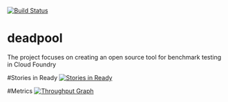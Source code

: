 [![Build Status](https://travis-ci.org/roothema/deadpool.svg?branch=master)](https://travis-ci.org/roothema/deadpool)

# deadpool
The project focuses on creating an open source tool for benchmark testing in Cloud Foundry

#Stories in Ready
[![Stories in Ready](https://badge.waffle.io/roothema/deadpool.svg?label=ready&title=Ready)](http://waffle.io/roothema/deadpool)

#Metrics
[![Throughput Graph](https://graphs.waffle.io/roothema/deadpool/throughput.svg)](https://waffle.io/roothema/deadpool/metrics)
